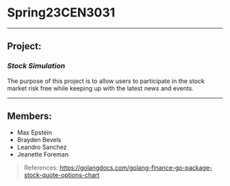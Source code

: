 # Spring23CEN3031
---
## Project: 
  ### *Stock Simulation*
  The purpose of this project is to allow users to participate in the stock market risk free while keeping up with the latest news and events.
  
---
## Members:
  - Max Epstein
  - Brayden Bevels
  - Leandro Sanchez
  - Jeanette Foreman
  
> References: https://golangdocs.com/golang-finance-go-package-stock-quote-options-chart
